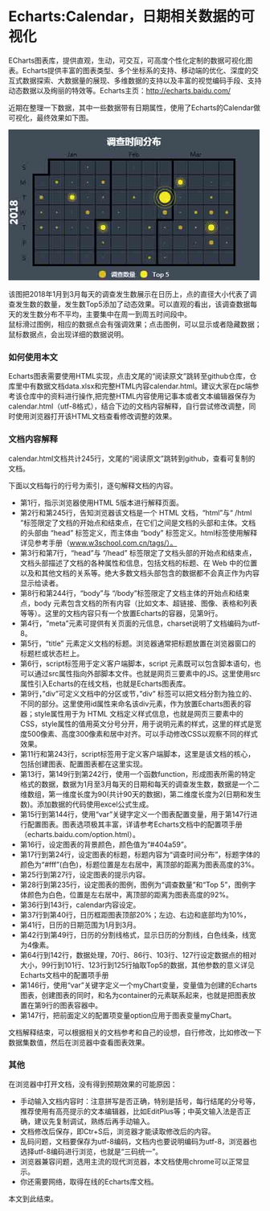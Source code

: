 # Echarts:Calendar，日期相关数据的可视化

ECharts图表库，提供直观，生动，可交互，可高度个性化定制的数据可视化图表。Echarts提供丰富的图表类型、多个坐标系的支持、移动端的优化、深度的交互式数据探索、大数据量的展现、多维数据的支持以及丰富的视觉编码手段、支持动态数据以及绚丽的特效等。Echarts主页：http://echarts.baidu.com/

近期在整理一下数据，其中一些数据带有日期属性，使用了Echarts的Calendar做可视化，最终效果如下图。

![最终效果图](https://github.com/shuzhizhang/wechat/blob/master/calendar/img/1.jpg)

该图把2018年1月到3月每天的调查发生数展示在日历上，点的直径大小代表了调查发生数的数量，发生数Top5添加了动态效果。可以直观的看出，该调查数据每天的发生数分布不平均，主要集中在周一到周五时间段中。   
鼠标滑过图例，相应的数据点会有强调效果；点击图例，可以显示或者隐藏数据；鼠标数据点，会出现详细的数据说明。

### 如何使用本文

Echarts图表需要使用HTML实现，点击文尾的“阅读原文”跳转至github仓库，仓库里中有数据文档data.xlsx和完整HTML内容calendar.html。建议大家在pc端参考该仓库中的资料进行操作,把完整HTML内容使用记事本或者文本编辑器保存为calendar.html（utf-8格式），结合下边的文档内容解释，自行尝试修改调整，同时使用浏览器打开该HTML文档查看修改调整的效果。

### 文档内容解释
calendar.html文档共计245行，文尾的“阅读原文”跳转到github，查看可复制的文档。

下面以文档每行的行号为索引，逐句解释文档的内容。

- 第1行，指示浏览器使用HTML 5版本进行解释页面。
- 第2行和第245行，告知浏览器该文档是一个 HTML 文档，“html”与“ /html ”标签限定了文档的开始点和结束点，在它们之间是文档的头部和主体。文档的头部由 “head” 标签定义，而主体由 “body” 标签定义。html标签使用解释详见参考手册（www.w3school.com.cn/tags/）。
- 第3行和第7行，“head”与 “/head” 标签限定了文档头部的开始点和结束点，文档头部描述了文档的各种属性和信息，包括文档的标题、在 Web 中的位置以及和其他文档的关系等。绝大多数文档头部包含的数据都不会真正作为内容显示给读者。
- 第8行和第244行，“body”与 “/body”标签限定了文档主体的开始点和结束点，body 元素包含文档的所有内容（比如文本、超链接、图像、表格和列表等等）。这里的文档内容只有一个放置Echarts的容器，见第9行。
- 第4行，“meta”元素可提供有关页面的元信息，charset说明了文档编码为utf-8。
- 第5行，“title” 元素定义文档的标题。浏览器通常把标题放置在浏览器窗口的标题栏或状态栏上。
- 第6行，script标签用于定义客户端脚本，script 元素既可以包含脚本语句，也可以通过src属性指向外部脚本文件。也就是网页三要素中的JS。这里使用src属性引入Echarts的在线文档，也就是Echarts图表库。
- 第9行，”div”可定义文档中的分区或节，”div” 标签可以把文档分割为独立的、不同的部分。这里使用id属性来命名该div元素，作为放置Echarts图表的容器；style属性用于为 HTML 文档定义样式信息，也就是网页三要素中的CSS，style属性的值用英文分号分开，用于说明元素的样式，这里的样式是宽度500像素、高度300像素和居中对齐。可以手动修改CSS以观察不同的样式效果。
- 第11行和第243行，script标签用于定义客户端脚本，这里是该文档的核心，包括创建图表、配置图表都在这里实现。
- 第13行，第149行到第242行，使用一个函数function，形成图表所需的特定格式的数据，数据为1月至3月每天的日期和每天的调查发生数，数据是一个二维数组，第一维度长度为90(共计90天的数据)，第二维度长度为2(日期和发生数)。添加数据的代码使用excel公式生成。
- 第15行到第144行，使用“var”关键字定义一个图表配置变量，用于第147行进行配置图表。图表选项极其丰富，详请参考Echarts文档中的配置项手册（echarts.baidu.com/option.html）。
- 第16行，设定图表的背景颜色，颜色值为“#404a59”。
- 第17行到第24行，设定图表的标题，标题内容为“调查时间分布”，标题字体的颜色为“#fff”(白色)，标题位置是左右居中，离顶部的距离为图表高度的3%。
- 第25行到第27行，设定图表的提示内容。
- 第28行到第235行，设定图表的图例，图例为“调查数量”和“Top 5”，图例字体颜色为白色，位置是左右居中，离顶部的距离为图表高度的92%。
- 第36行到143行，calendar内容设定。
 - 第37行到第40行，日历框距图表顶部20%；左边、右边和底部均为10%，
 - 第41行，日历的日期范围为1月到3月。
 - 第42行到第49行，日历的分割线格式，显示日历的分割线，白色线条，线宽为4像素。
 - 第64行到142行，数据处理，70行、86行、103行、127行设定数据点的相对大小，99行到101行、123行到125行抽取Top5的数据，其他参数的意义详见Echarts文档中的配置项手册
- 第146行，使用“var”关键字定义一个myChart变量，变量值为创建的Echarts图表，创建图表的同时，和名为container的元素联系起来，也就是把图表放置在第9行的图表容器中。
- 第147行，把前面定义的配置项变量option应用于图表变量myChart。

文档解释结束，可以根据相关的文档参考和自己的设想，自行修改，比如修改一下数据集数值，然后在浏览器中查看图表效果。

### 其他
在浏览器中打开文档，没有得到预期效果的可能原因：
- 手动输入文档内容时：注意拼写是否正确，特别是括号，每行结尾的分号等，推荐使用有高亮提示的文本编辑器，比如EditPlus等；中英文输入法是否正确，建议先复制调试，熟练后再手动输入。
- 文档修改后保存，即Ctr+S后，浏览器才能读取修改后的内容。
- 乱码问题，文档要保存为utf-8编码，文档内也要说明编码为utf-8，浏览器也选择utf-8编码进行浏览，也就是“三码统一”。
- 浏览器兼容问题，选用主流的现代浏览器，本文档使用chrome可以正常显示。
- 你还需要网络，取得在线的Echarts库文档。

本文到此结束。
